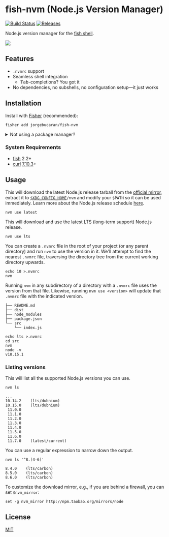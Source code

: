 # fish-nvm (Node.js Version Manager)

[![Build Status](https://img.shields.io/travis/jorgebucaran/fish-nvm.svg)](https://travis-ci.org/jorgebucaran/fish-nvm)
[![Releases](https://img.shields.io/github/release/jorgebucaran/fish-nvm.svg?label=latest)](https://github.com/jorgebucaran/fish-nvm/releases)

Node.js version manager for the <a href=https://fishshell.com title="friendly interactive shell">fish shell</a>.

![](https://gitcdn.link/repo/jorgebucaran/00f6d3f301483a01a00e836eb17a2b3e/raw/0084c9bacd4dcc8ddea0932d413efcab98f3b82f/fish-nvm.svg)

## Features

- `.nvmrc` support
- Seamless shell integration
  - <kbd>Tab</kbd>-completions? You got it
- No dependencies, no subshells, no configuration setup—it just works

## Installation

Install with [Fisher](https://github.com/jorgebucaran/fisher) (recommended):

```
fisher add jorgebucaran/fish-nvm
```

<details>
<summary>Not using a package manager?</summary>

---

Copy [`conf.d/nvm.fish`](conf.d/nvm.fish), [`functions/nvm.fish`](functions/nvm.fish), and [`completions/nvm.fish`](completions/nvm.fish) to your fish configuration directory preserving the directory structure.

```fish
set -q XDG_CONFIG_HOME; or set XDG_CONFIG_HOME ~/.config

for i in conf.d functions completions
  curl https://git.io/$i.nvm.fish --create-dirs -sLo $XDG_CONFIG_HOME/fish/$i/nvm.fish
end
```

To uninstall, run the following code:

```
rm -f $XDG_CONFIG_HOME/fish/{conf.d,functions,completions}/nvm.fish && emit nvm_uninstall
```

</details>

### System Requirements

- [fish](https://github.com/fish-shell/fish-shell) 2.2+
- [curl](https://github.com/curl/curl) [7.10.3](https://curl.haxx.se/changes.html#7_10_3)+

## Usage

This will download the latest Node.js release tarball from the [official mirror](https://nodejs.org/dist), extract it to <code>[\$XDG_CONFIG_HOME](https://specifications.freedesktop.org/basedir-spec/basedir-spec-latest.html#variables)/nvm</code> and modify your `$PATH` so it can be used immediately. Learn more about the Node.js release schedule [here](https://github.com/nodejs/Release).

```fish
nvm use latest
```

This will download and use the latest LTS (long-term support) Node.js release.

```
nvm use lts
```

You can create a `.nvmrc` file in the root of your project (or any parent directory) and run `nvm` to use the version in it. We'll attempt to find the nearest `.nvmrc` file, traversing the directory tree from the current working directory upwards.

```fish
echo 10 >.nvmrc
nvm
```

Running `nvm` in any subdirectory of a directory with a `.nvmrc` file uses the version from that file. Likewise, running `nvm use <version>` will update that `.nvmrc` file with the indicated version.

```
├── README.md
├── dist
├── node_modules
├── package.json
└── src
    └── index.js
```

```fish
echo lts >.nvmrc
cd src
nvm
node -v
v10.15.1
```

### Listing versions

This will list all the supported Node.js versions you can use.

```
nvm ls
```

```console
...
10.14.2    (lts/dubnium)
10.15.0    (lts/dubnium)
 11.0.0
 11.1.0
 11.2.0
 11.3.0
 11.4.0
 11.5.0
 11.6.0
 11.7.0    (latest/current)
```

You can use a regular expression to narrow down the output.

```
nvm ls '^8.[4-6]'
```

```console
8.4.0    (lts/carbon)
8.5.0    (lts/carbon)
8.6.0    (lts/carbon)
```

To customize the download mirror, e.g., if you are behind a firewall, you can set `$nvm_mirror`:

```fish
set -g nvm_mirror http://npm.taobao.org/mirrors/node
```

## License

[MIT](LICENSE.md)
